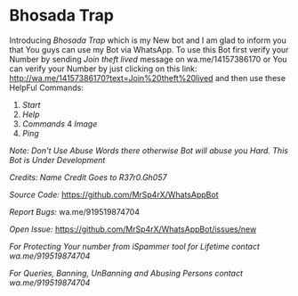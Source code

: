 # Bhosada Trap

Introducing *Bhosada Trap* which is my New bot and I am glad to inform you that You guys can use my Bot via WhatsApp. To use this Bot first verify your Number by sending *Join theft lived* message on wa.me/14157386170 or You can verify your Number by just clicking on this link: http://wa.me/14157386170?text=Join%20theft%20lived and then use these HelpFul Commands:
1. *Start*
2. *Help*
3. *Commands*
4  *Image*
5. *Ping*

*Note: Don't Use Abuse Words there otherwise Bot will abuse you Hard. This Bot is Under Development*

*Credits: Name Credit Goes to R37r0.Gh057*

*Source Code:* https://github.com/MrSp4rX/WhatsAppBot

*Report Bugs:* wa.me/919519874704

*Open Issue:* https://github.com/MrSp4rX/WhatsAppBot/issues/new

*For Protecting Your number from iSpammer tool for Lifetime contact wa.me/919519874704* 

*For Queries, Banning, UnBanning and Abusing Persons contact wa.me/919519874704*
